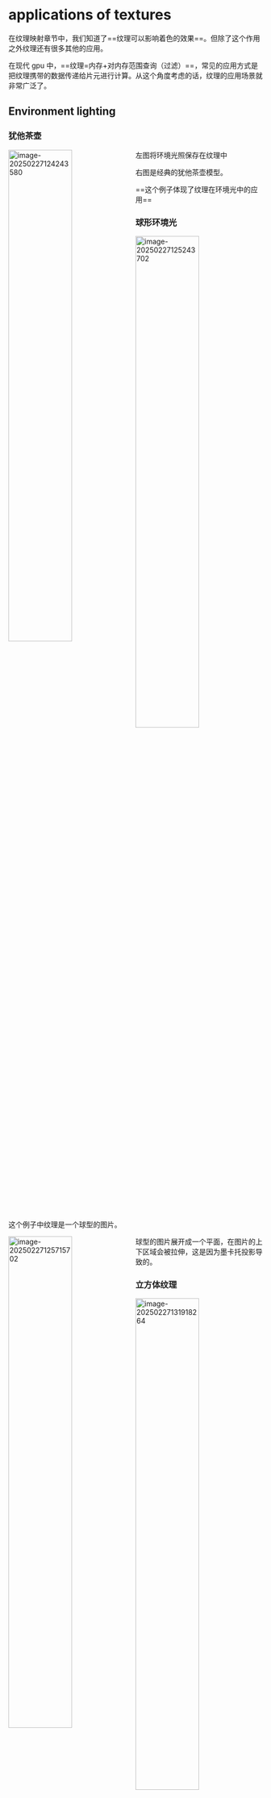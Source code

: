 # applications of textures

在纹理映射章节中，我们知道了==纹理可以影响着色的效果==。但除了这个作用之外纹理还有很多其他的应用。

在现代 gpu 中，==纹理=内存+对内存范围查询（过滤）==，常见的应用方式是把纹理携带的数据传递给片元进行计算。从这个角度考虑的话，纹理的应用场景就非常广泛了。

## Environment lighting

### 犹他茶壶

<img src="https://raw.githubusercontent.com/yqm1995/pic_bed/master/images/image-20250227124243580.png" alt="image-20250227124243580" style="width:50%;float:left" />

左图将环境光照保存在纹理中

右图是经典的犹他茶壶模型。

==这个例子体现了纹理在环境光中的应用==

### 球形环境光

<img src="https://raw.githubusercontent.com/yqm1995/pic_bed/master/images/image-20250227125243702.png" alt="image-20250227125243702" style="width:50%;float:left" />

这个例子中纹理是一个球型的图片。

<img src="https://raw.githubusercontent.com/yqm1995/pic_bed/master/images/image-20250227125715702.png" alt="image-20250227125715702" style="width:50%;float:left" />

球型的图片展开成一个平面，在图片的上下区域会被拉伸，这是因为墨卡托投影导致的。

### 立方体纹理

<img src="https://raw.githubusercontent.com/yqm1995/pic_bed/master/images/image-20250227131918264.png" alt="image-20250227131918264" style="width:50%;float:left" />

如图所示，每个矢量都沿着方向映射到立方体的一个点上。立方体纹理包含六个方形纹理。

uv 坐标和三维坐标系之间有一些规律
$$
\begin{array}{lcl}
定义当x>|y|并且 x>|z|时，当前面是右平面，右平面有以下特点，从上图就可以很轻松地看出来\\
\because (u,v)=(1,1)\\
\therefore x=y=z\\
\because (u,v)=(0,0)\\
\therefore x=-y=-z\\
\end{array}
$$

<img src="https://raw.githubusercontent.com/yqm1995/pic_bed/master/images/image-20250302161131556.png" alt="image-20250302161131556" style="width:50%;float:left" />

简单来说就是需要一些简单的计算把矢量方向投影到 uv 坐标上。

## texture can affect shading

- 纹理不只是表示颜色，它还可以保存高度和法线
- bump/normal mapping

法线贴图改变该位置高度，高度变化会导致法线的变化，法线的变化会导致光照计算的结果的变化。
所以法线贴图本质上影响的就是法线。

### 法线贴图

法线贴图作用是在不增加三角形数量情况下增加表面细节。

- 在不改变三角形的情况下修改法线
- 计算高度，根据新表面高度计算新的法线

<img src="https://raw.githubusercontent.com/yqm1995/pic_bed/master/images/image-20250302232316361.png" alt="image-20250302232316361" style="width:50%;float:left" />

如图所示，原始的 p 点经过计算得到了新的高度，该如何计算新位置的法线

==通过在 p 点求导，计算出这一点曲线的方向，得到方向之后（这个曲面的切线）旋转 90 度就可以得到新的法线方向。==

==导数是微积分中的一个重要概念，表示一个函数的变化率。它反映了一个变量的变化对另一个变量的影响。更简单地说，导数可以告诉我们函数在某一点的斜率或切线的倾斜度==

#### 平面改变法线

<img src="https://raw.githubusercontent.com/yqm1995/pic_bed/master/images/image-20250302232637285.png" alt="image-20250302232637285" style="width:50%;float:left" />

- 原始的表面法线是 $n(p)=(0,1)$
- p 点求导可以得到 $dp=c*[h(p+1)-h(p)]$
- 通过旋转 90 度然后转化成单位矩阵 $n(p)=(-dp,1).normalized()$

#### 3d中改变法线

- 原始的法线是 $n(p)=(0,0,1)$
- 在 p 点求导之后
  - $\frac{dp}{du}=c_{1}*[h(u+1)-h(u)]$
  - $\frac{dp}{dv}=c_{2}*[h(v+1)-h(v)]$
- 得到法线的向量为 $n=(-dp/du,-dp/dv,1)$

$$
\begin{array}{lcl}
下面是详细的推导过程\\
uv变化的时候会导致高度的变化\\
假设 u 变化了 1 个单位，v 变化0个单位，则可以得到[1,0,\frac{dp}{du}]\\
同理当 v 变化的以后可以得到[0,1,\frac{dp}{dv}]\\
这个时候我们就得到了两条切线，这两条切线必然可以得到一个切面，那么求出切面的法线就可以得到我们想要的最终结果\\
所以叉乘一下就可以得到 (-dp/du,-dp/dv,1)
\end{array}
$$



## Store microgeometry



## Procedural textures

## Solid modeling

## Volume rendering

# Introduction to geometry

